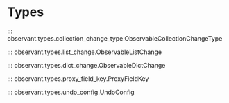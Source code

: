 # Types

::: observant.types.collection_change_type.ObservableCollectionChangeType

::: observant.types.list_change.ObservableListChange

::: observant.types.dict_change.ObservableDictChange

::: observant.types.proxy_field_key.ProxyFieldKey

::: observant.types.undo_config.UndoConfig
